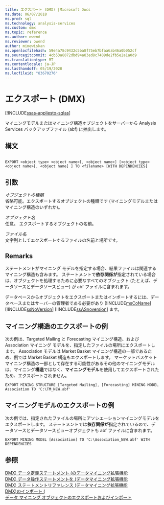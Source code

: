 ```yaml
---
title: エクスポート (DMX) |Microsoft Docs
ms.date: 06/07/2018
ms.prod: sql
ms.technology: analysis-services
ms.custom: dmx
ms.topic: reference
ms.author: owend
ms.reviewer: owend
author: minewiskan
ms.openlocfilehash: 59e4a78c9432c5ba8f75eb7bfaa6ab46a0b052cf
ms.sourcegitcommit: 4cb53a8072dbd94a83ed8c7409de2fb5e2a1a0d9
ms.translationtype: MT
ms.contentlocale: ja-JP
ms.lasthandoff: 05/19/2020
ms.locfileid: "83670276"
---
```

# <a name="export-dmx"></a>エクスポート (DMX)
[!INCLUDE[ssas-appliesto-sqlas](../includes/ssas-appliesto-sqlas.md)]

  マイニングモデルまたはマイニング構造オブジェクトをサーバーから Analysis Services バックアップファイル (abf) に抽出します。  
  
## <a name="syntax"></a>構文  
  
```  
  
EXPORT <object type> <object name>[, <object name>] [<object type> <object name>[, <object name] ] TO <filename> [WITH DEPENDENCIES]  
```  
  
## <a name="arguments"></a>引数  
 *オブジェクトの種類*  
 省略可能。エクスポートするオブジェクトの種類です (マイニングモデルまたはマイニング構造のいずれか)。  
  
 *オブジェクト名*  
 任意。 エクスポートするオブジェクトの名前。  
  
 *ファイル名*  
 文字列としてエクスポートするファイルの名前と場所です。  
  
## <a name="remarks"></a>Remarks  
 ステートメントがマイニング モデルを指定する場合、結果ファイルは関連するマイニング構造も含みます。 ステートメントで**依存関係が**指定されている場合は、オブジェクトを処理するために必要なすべてのオブジェクト (たとえば、データソースとデータソースビュー) が abf ファイルに含まれます。  
  
 データベースからオブジェクトをエクスポートまたはインポートするには、データベースまたはサーバーの管理者である必要があり [!INCLUDE[msCoName](../includes/msconame-md.md)] [!INCLUDE[ssNoVersion](../includes/ssnoversion-md.md)] [!INCLUDE[ssASnoversion](../includes/ssasnoversion-md.md)] ます。  
  
## <a name="export-mining-structure-example"></a>マイニング構造のエクスポートの例  
 次の例は、Targeted Mailing と Forecasting マイニング構造、および Association マイニング モデルを、指定したファイルの場所にエクスポートします。 Association モデルは Market Basket マイニング構造の一部であるため、例では Market Basket 構造もエクスポートします。 マーケットバスケットマイニング構造の一部として存在する可能性があるその他のマイニングモデルは、マイニング**構造**ではなく、**マイニングモデル**を使用してエクスポートされたため、エクスポートされません。  
  
```  
EXPORT MINING STRUCTURE [Targeted Mailing], [Forecasting] MINING MODEL Association TO 'C:\TM_NEW.abf'  
```  
  
## <a name="export-mining-model-example"></a>マイニングモデルのエクスポートの例  
 次の例では、指定されたファイルの場所にアソシエーションマイニングモデルをエクスポートします。 ステートメントでは**依存関係が**指定されているので、データソースとデータソースビューオブジェクトも abf ファイルに含まれます。  
  
```  
EXPORT MINING MODEL [Association] TO 'C:\Association_NEW.abf' WITH DEPENDENCIES  
```  
  
## <a name="see-also"></a>参照  
 [DMX&#41; データ定義ステートメント &#40;のデータマイニング拡張機能](../dmx/dmx-statements-data-definition.md)   
 [DMX&#41; データ操作ステートメントを &#40;データマイニング拡張機能](../dmx/dmx-statements-data-manipulation.md)   
 [DMX&#41; ステートメントリファレンス &#40;データマイニング拡張機能](../dmx/data-mining-extensions-dmx-statements.md)   
 [DMX&#41;のインポート &#40;](../dmx/import-dmx.md)   
 [データ マイニング オブジェクトのエクスポートおよびインポート](https://docs.microsoft.com/analysis-services/data-mining/export-and-import-data-mining-objects)  
  
  
